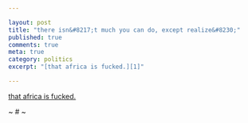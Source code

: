 ```yaml
---

layout: post
title: "there isn&#8217;t much you can do, except realize&#8230;"
published: true
comments: true
meta: true
category: politics
excerpt: "[that africa is fucked.][1]"

---
```


[that africa is fucked.][1]

 [1]: http://hrw.org/campaigns/drc/2006/katanga/slideshow.htm

~ # ~